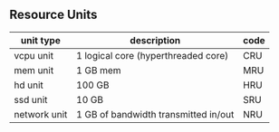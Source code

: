 ## Resource Units

| unit type | description | code |
| --- | --- | --- |
| vcpu unit     | 1 logical core (hyperthreaded core) | CRU |
| mem unit      | 1 GB mem	| MRU |
| hd unit       | 100 GB | HRU |
| ssd unit      | 10 GB	 | SRU |
| network unit  | 1 GB of bandwidth transmitted in/out	| NRU |

